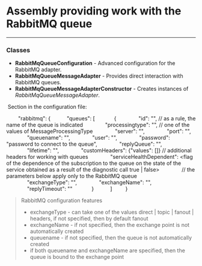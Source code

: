 # Assembly providing work with the RabbitMQ queue
___
### Classes
* **RabbitMqQueueConfiguration** - Advanced configuration for the RabbitMQ adapter.
* **RabbitMqQueueMessageAdapter** - Provides direct interaction with RabbitMQ queues.
* **RabbitMqQueueMessageAdapterConstructor** - Creates instances of _RabbitMqQueueMessageAdapter_.

 Section in the configuration file:

        "rabbitmq": {
          "queues": [
            {
              "id": "<queue identifier>", // as a rule, the name of the queue is indicated
              "processingtype": "<processing type to listen on the queue>", // one of the values ​​of MessageProcessingType
              "server": "<queue server>",
              "port": "<queue connection port>",
              "queuename": "<queue name>",
              "user": "<login to connect to the queue>",
              "password": "password to connect to the queue",
              "replyQueue": "<name of the queue for receiving messages>",
              "lifetime": "<lifetime of messages in TimeSpan format>",
              "customHeaders": {"values": []} // additional headers for working with queues
              "serviceHealthDependent": <flag of the dependence of the subscription to the queue on the state of the service obtained as a result of the diagnostic call true | false>
              // the parameters below apply only to the RabbitMQ queue
              "exchangeType": "<type of exchange point>",
              "exchangeName": "<exchange point name>",
              "replyTimeout": "<timeout of operations in TimeSpan format>"
            }
          ]
        }

> RabbitMQ configuration features
> * exchangeType - can take one of the values ​​direct | topic | fanout | headers, if not specified, then by default fanout
> * exchangeName - if not specified, then the exchange point is not automatically created
> * queuename - if not specified, then the queue is not automatically created
> * if both queuename and exchangeName are specified, then the queue is bound to the exchange point